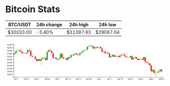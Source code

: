 # Bitcoin Stats

BTC/USDT|24h change|24h high|24h low|
|---|---|---|---|
|$30033.00|-3.40%|$31397.93|$29087.04|

<img src="./chart.svg">
